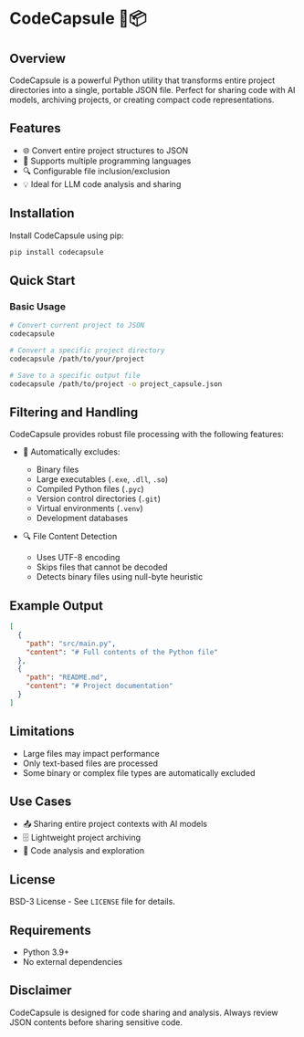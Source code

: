 # CodeCapsule 🚀📦

## Overview

CodeCapsule is a powerful Python utility that transforms entire project directories into a single, portable JSON file. Perfect for sharing code with AI models, archiving projects, or creating compact code representations.

## Features

- 🌐 Convert entire project structures to JSON
- 🧩 Supports multiple programming languages
- 🔍 Configurable file inclusion/exclusion
- 💡 Ideal for LLM code analysis and sharing

## Installation

Install CodeCapsule using pip:

```bash
pip install codecapsule
```

## Quick Start

### Basic Usage

```bash
# Convert current project to JSON
codecapsule

# Convert a specific project directory
codecapsule /path/to/your/project

# Save to a specific output file
codecapsule /path/to/project -o project_capsule.json
```

## Filtering and Handling

CodeCapsule provides robust file processing with the following features:

- 🚫 Automatically excludes:
  - Binary files
  - Large executables (`.exe`, `.dll`, `.so`)
  - Compiled Python files (`.pyc`)
  - Version control directories (`.git`)
  - Virtual environments (`.venv`)
  - Development databases

- 🔍 File Content Detection
  - Uses UTF-8 encoding
  - Skips files that cannot be decoded
  - Detects binary files using null-byte heuristic

## Example Output

```json
[
  {
    "path": "src/main.py",
    "content": "# Full contents of the Python file"
  },
  {
    "path": "README.md", 
    "content": "# Project documentation"
  }
]
```

## Limitations

- Large files may impact performance
- Only text-based files are processed
- Some binary or complex file types are automatically excluded

## Use Cases

- 📤 Sharing entire project contexts with AI models
- 🗄️ Lightweight project archiving
- 🔬 Code analysis and exploration

## License

BSD-3 License - See `LICENSE` file for details.

## Requirements

- Python 3.9+
- No external dependencies

## Disclaimer

CodeCapsule is designed for code sharing and analysis. Always review JSON contents before sharing sensitive code.